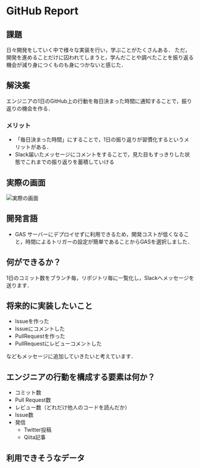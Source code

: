 ﻿# GitHub Report

## 課題
日々開発をしていく中で様々な実装を行い，学ぶことがたくさんある．
ただ，開発を進めることだけに囚われてしまうと，学んだことや調べたことを振り返る機会が減り身につくものも身につかないと感じた．

## 解決案
エンジニアの1日のGitHub上の行動を毎日決まった時間に通知することで，振り返りの機会を作る．

### メリット
- 「毎日決まった時間」にすることで，1日の振り返りが習慣化するというメリットがある．
- Slack届いたメッセージにコメントをすることで，見た目もすっきりした状態でこれまでの振り返りを蓄積していける

## 実際の画面
![実際の画面](https://pbs.twimg.com/media/Em4CHdRUUAUzF0_?format=jpg&name=small)

## 開発言語
- GAS
サーバーにデプロイせずに利用できるため，開発コストが低くなること，時間によるトリガーの設定が簡単であることからGASを選択しました．

## 何ができるか？
1日のコミット数をブランチ毎，リポジトリ毎に一覧化し，Slackへメッセージを送ります．

## 将来的に実装したいこと
- Issueを作った
- Issueにコメントした
- PullRequestを作った
- PullRequestにレビューコメントした

などもメッセージに追加していきたいと考えています．

## エンジニアの行動を構成する要素は何か？
- コミット数
- Pull Request数
- レビュー数（どれだけ他人のコードを読んだか）
- Issue数
- 発信
  - Twitter投稿
  - Qiita記事

## 利用できそうなデータ

